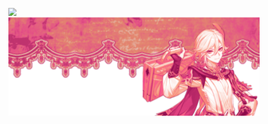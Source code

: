 ![](https://komarev.com/ghpvc/?username=kavehirl&abbreviated=true&label=VISITORS&color=DE407E)
<picture>
 <source media="(prefers-color-scheme: dark)" srcset=https://github.com/kavehirl/kavehirl/blob/main/SPOILER_Untitled565_20241023181658.png>
 <source media="(prefers-color-scheme: light)" srcset=https://github.com/kavehirl/kavehirl/blob/main/SPOILER_Untitled565_20241023181658.png>
 <img alt=me src=https://github.com/kavehirl/kavehirl/blob/main/SPOILER_Untitled565_20241023181658.png>
</picture>

